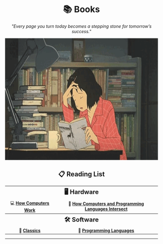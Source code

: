 <div align="center">
    <h1>📚 Books</h1>
  <p>
    <em>"Every page you turn today becomes a stepping stone for tomorrow’s success."</em>
  </p>
  <img src="https://github.com/DevAwizard/Books/blob/main/Images/reading_girl1.gif" alt="Reading Girl" width="700" height="400" />
</div>


<div align="center">
  <h2> 📋 Reading List</h2>
  <table>
    <tr>
      <th colspan="2" style="font-size: 20px;">🖥️ Hardware</th>
    </tr>
    <tr>
      <td align="center">💻 <a href="https://github.com/DevAwizard/Books/blob/main/How_computers_work/README.md"><strong>How Computers Work</strong></a></td>
      <td align="center">📘 <a href="https://github.com/DevAwizard/Books/blob/main/Reading_list/How%20computers%20and%20programming%20languages%20intersect/README.md"><strong>How Computers and Programming Languages Intersect</strong></a></td>
    </tr>
    <tr>
      <th colspan="2" style="font-size: 20px;">🛠️ Software</th>
    </tr>
    <tr>
      <td align="center">📒 <a href="https://github.com/DevAwizard/Books/blob/main/Reading_list/Classics/README.md"><strong>Classics</strong></a></td>
      <td align="center">📙 <a href="https://github.com/DevAwizard/Books/tree/main/Programming_languages"><strong>Programming Languages</strong></a></td>
    </tr>
  </table>
</div>


---
